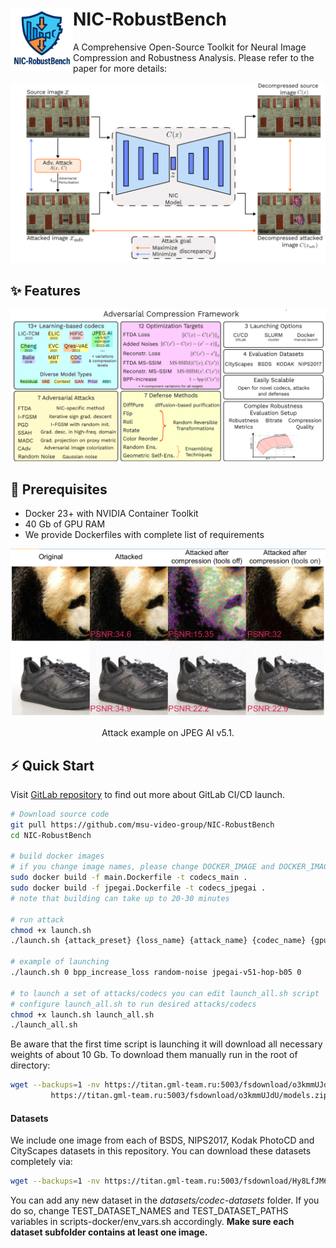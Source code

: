# <img align="left" width="100" height="100" src="imgs/logo.png"> NIC-RobustBench

A Comprehensive Open-Source Toolkit for Neural Image Compression and Robustness Analysis. Please refer to the paper for more details:

![Benchmark scheme](imgs/scheme1.png)

## :sparkles: Features

![Benchmark Features](imgs/scheme2.png)
<!-- - **13+ Neural Image Codecs** (e.g., JPEGAI v7.1, HiFiC, etc.)  
- **7 Adversarial Attack Algorithms** with **12 loss functions**  
- **Plug-and-Play API** — add your own codec or attack in <50 LOC  
- **One-command Experiments** via Docker + `launch.sh`  
- **Three launching options** — Docker, Slurm and GitLab CI/CD -->

## :whale: Prerequisites
- Docker 23+ with NVIDIA Container Toolkit
- 40 Gb of GPU RAM
- We provide Dockerfiles with complete list of requirements

![Attack example](imgs/attack_example.png)
<center>
Attack example on JPEG AI v5.1.
</center>

## :zap: Quick Start
Visit [GitLab repository](https://vg-code.gml-team.ru/framework/codecs-robustness) to find out more about GitLab CI/CD launch.

```bash
# Download source code
git pull https://github.com/msu-video-group/NIC-RobustBench
cd NIC-RobustBench

# build docker images
# if you change image names, please change DOCKER_IMAGE and DOCKER_IMAGE_JPEGAI variables accordingly in launch.sh script
sudo docker build -f main.Dockerfile -t codecs_main . 
sudo docker build -f jpegai.Dockerfile -t codecs_jpegai .
# note that building can take up to 20-30 minutes
 
# run attack
chmod +x launch.sh
./launch.sh {attack_preset} {loss_name} {attack_name} {codec_name} {gpu_id}

# example of launching
./launch.sh 0 bpp_increase_loss random-noise jpegai-v51-hop-b05 0

# to launch a set of attacks/codecs you can edit launch_all.sh script
# configure launch_all.sh to run desired attacks/codecs 
chmod +x launch.sh launch_all.sh
./launch_all.sh
```

Be aware that the first time script is launching it will download all necessary weights of about 10 Gb. To download them manually run in the root of directory:
```bash
wget --backups=1 -nv https://titan.gml-team.ru:5003/fsdownload/o3kmmUJdU/models.zip \
         https://titan.gml-team.ru:5003/fsdownload/o3kmmUJdU/models.zip && rm models.zip.1
```

#### Datasets
We include one image from each of BSDS, NIPS2017, Kodak PhotoCD and CityScapes datasets in this repository. You can download these datasets completely via:
```bash
wget --backups=1 -nv https://titan.gml-team.ru:5003/fsdownload/Hy8LfJM6e/codec-datasets.zip https://titan.gml-team.ru:5003/fsdownload/Hy8LfJM6e/codec-datasets.zip && codec-datasets.zip.1 
```

You can add any new dataset in the *datasets/codec-datasets* folder. If you do so, change TEST_DATASET_NAMES and TEST_DATASET_PATHS variables in scripts-docker/env_vars.sh accordingly. **Make sure each dataset subfolder contains at least one image.**